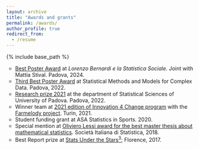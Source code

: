 ```yaml
---
layout: archive
title: "Awards and grants"
permalink: /awards/
author_profile: true
redirect_from:
  - /resume
---
```


{% include base_path %}

<style type="text/css">
    a.typeA:hover {text-decoration: underline;}
</style>


<ul style="list-style-type:circle;"> 
<li> <a class="typeA" href="https://www.stat.unipd.it/lorenzo-bernardi-e-la-statistica-sociale-tra-formazione-societ%C3%A0-e-istituzioni-0">Best Poster Award</a> at <i>Lorenzo Bernardi e la Statistica Sociale.</i> Joint with Mattia Stival. Padova, 2024.</li>
<li> <a class="typeA" href="https://800years.stat.unipd.it/?page_id=15">Third Best Poster Award</a> at Statistical Methods and Models for Complex Data. Padova, 2022.</li>
<li> <a class="typeA" href="https://stat.unipd.it/premio-alla-ricerca-2021-research-prize-2021">Research prize 2021</a> at the department of Statistical Sciences of University of Padova. Padova, 2022.</li>
<!-- <li> <a class="typeA" href="https://isbawebmaster.github.io/ISBA2022/"> ISBA 2022 World Meeting</a> travel award. International Society for Bayesian Analysis, 2022.</li> -->
<li> Winner team at <a class="typeA" href="https://www.innovation4change.eu/edition-2021/">2021 edition of Innovation 4 Change program</a> with the <a class="typeA" href="https://farmelody.com/">Farmelody project</a>. Turin, 2021.</li>
<li> Student funding grant at ASA Statistics in Sports. 2020.</li>
<li> Special mention at <a class="typeA" href="https://www.sis-statistica.it/index.php?p=9928&l=ita/">Oliviero Lessi award for the best master thesis about mathematical statistics</a>. Società Italiana di Statistica, 2018.</li>
<li> Best Report prize at <a class="typeA" href="http://local.disia.unifi.it/sus3/">Stats Under the Stars<sup>3</sup></a>; Florence, 2017.</li>
</ul>
  
  
